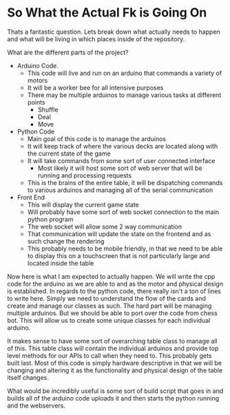 # So What the Actual Fk is Going On

Thats a fantastic question. Lets break down what actually needs to happen and what will be living in which places inside of the repository.

What are the different parts of the project?

- Arduino Code.
  - This code will live and run on an arduino that commands a variety of motors
  - It will be a worker bee for all intensive purposes
  - There may be multiple arduinos to manage various tasks at different points
    - Shuffle
    - Deal
    - Move
- Python Code
  - Main goal of this code is to manage the arduinos
  - It will keep track of where the various decks are located along with the current state of the game
  - It will take commands from some sort of user connected interface
    - Most likely it will host some sort of web server that will be running and processing requests
  - This is the brains of the entire table, it will be dispatching commands to various arduinos and managing all of the serial communication
- Front End
  - This will display the current game state
  - Will probably have some sort of web socket connection to the main python program
  - The web socket will allow some 2 way communication
  - That communication will update the state on the frontend and as such change the rendering
  - This probably needs to be mobile friendly, in that we need to be able to display this on a touchscreen that is not particularly large and located inside the table

Now here is what I am expected to actually happen. We will write the cpp code for the arduino as we are able to and as the motor and physical design is established.
In regards to the python code, there really isn't a ton of lines to write here. Simply we need to understand the flow of the cards and create and manage our classes as such. The hard part will be managing multiple arduinos. But we should be able to port over the code from chess bot. This will allow us to create some unique classes for each individual arduino.

It makes sense to have some sort of overarching table class to manage all of this. This table class will contain the individual arduinos and provide top level methods for our APIs to call when they need to. This probably gets built last. Most of this code is simply hardware descriptive in that we will be changing and altering it as the functionality and physical design of the table itself changes.

What would be incredibly useful is some sort of build script that goes in and builds all of the arduino code uploads it and then starts the python running and the webservers.
